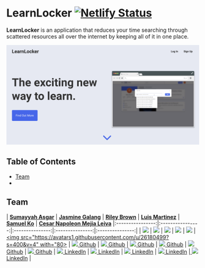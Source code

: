 # LearnLocker [![Netlify Status](https://api.netlify.com/api/v1/badges/7d863733-ed9f-4379-97a1-749fb22d6723/deploy-status)](https://app.netlify.com/sites/learnedadev/deploys)

**LearnLocker** is an application that reduces your time searching through scattered resources all over the internet by keeping all of it in one place.

[![LearnLocker](./src/assets/img/splash2.png)](https://learnlocker.dev/)

## Table of Contents
- [Team](#team)
-

## Team
|   [**Sumayyah Asgar**](https://github.com/sumi419)  |   [**Jasmine Galang**](https://github.com/jsmnglng)  |   [**Riley Brown**](https://github.com/Riley-Brown)  |   [**Luis Martinez**](https://github.com/luiscmartinez)  |   [**Samuel Ko**](https://github.com/samsisle)  | [**Cesar Napoleon Mejia Leiva**](https://github.com/cesarnml)
|:----------------:|:----------------:|:---------------:|:---------------:|:---------------:|
| [<img src="https://avatars1.githubusercontent.com/u/26584764?s=80" width="80">](https://github.com/sumi419) | [<img src="https://avatars3.githubusercontent.com/u/18733264?s=80" width="80">](https://github.com/jsmnglng) | [<img src="https://avatars2.githubusercontent.com/u/38029101?s=80" width="80">](https://github.com/Riley-Brown) | [<img src="https://avatars3.githubusercontent.com/u/36746854?s=80" width="80">](https://github.com/luiscmartinez) | [<img src="https://avatars3.githubusercontent.com/u/28912696?s=80" width="80">](https://github.com/samsisle) | [<img src="https://avatars1.githubusercontent.com/u/26180499?s=400&v=4" with="80>](https://github.com/cesarnml)
| [<img src="https://github.com/favicon.ico" width="15"> Github](https://github.com/sumi419) | [<img src="https://github.com/favicon.ico" width="15"> Github](https://github.com/jsmnglng) | [<img src="https://github.com/favicon.ico" width="15"> Github](https://github.com/Riley-Brown)  | [<img src="https://github.com/favicon.ico" width="15"> Github](https://github.com/luiscmartinez) | [<img src="https://github.com/favicon.ico" width="15"> Github](https://github.com/samsisle) | [<img src="https://github.com/favicon.ico" width="15"> Github](https://github.com/cesarnml)
| [ <img src="https://static.licdn.com/sc/h/al2o9zrvru7aqj8e1x2rzsrca" width="15"> LinkedIn](https://www.linkedin.com/in/sumayyahasgar/) | [ <img src="https://static.licdn.com/sc/h/al2o9zrvru7aqj8e1x2rzsrca" width="15"> LinkedIn](https://www.linkedin.com/in/jsmnglng/) | [ <img src="https://static.licdn.com/sc/h/al2o9zrvru7aqj8e1x2rzsrca" width="15"> LinkedIn](https://www.linkedin.com/in/riley-brown96/) | [ <img src="https://static.licdn.com/sc/h/al2o9zrvru7aqj8e1x2rzsrca" width="15"> LinkedIn](https://www.linkedin.com/in/luis-martinez-11725617a/) |[ <img src="https://static.licdn.com/sc/h/al2o9zrvru7aqj8e1x2rzsrca" width="15"> LinkedIn](https://www.linkedin.com/in/samsisle/) |